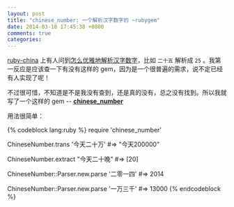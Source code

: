 ```yaml
---
layout: post
title: "chinese_number: 一个解析汉字数字的 ~rubygem"
date: 2014-03-18 17:45:38 +0800
comments: true
categories: 
---
```


[ruby-china](http://ruby-china.org) 上有人问到[怎么优雅地解析汉字数字](http://ruby-china.org/topics/17913)，比如 `二十五` 解析成 `25` 。我第一反应是应该查一下有没有这样的 gem，因为是一个很普遍的需求，说不定已经有人实现了呢！

不过很可惜，不知道是不是我没有查到，还是真的没有，总之没有找到。所以我就写了一个这样的 gem -- **[chinese_number](https://github.com/qhwa/chinese_number)**

用法很简单：

{% codeblock lang:ruby %}
require 'chinese_number'

ChineseNumber.trans '今天二十万'
#=> "今天200000"

ChineseNumber.extract "今天二十晚"
#=> [20]

ChineseNumber::Parser.new.parse '二零一四'
#=> 2014

ChineseNumber::Parser.new.parse '一万三千'
#=> 13000
{% endcodeblock %}
